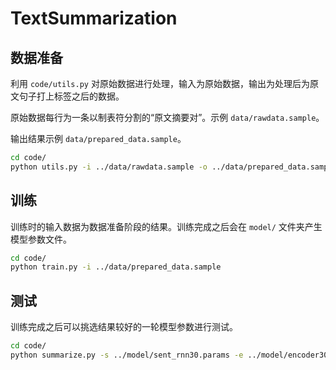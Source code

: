# TextSummarization

## 数据准备
利用 `code/utils.py` 对原始数据进行处理，输入为原始数据，输出为处理后为原文句子打上标签之后的数据。

原始数据每行为一条以制表符分割的“原文摘要对”。示例 `data/rawdata.sample`。

输出结果示例 `data/prepared_data.sample`。

```sh
cd code/
python utils.py -i ../data/rawdata.sample -o ../data/prepared_data.sample
```

## 训练

训练时的输入数据为数据准备阶段的结果。训练完成之后会在 `model/` 文件夹产生模型参数文件。

```sh
cd code/
python train.py -i ../data/prepared_data.sample
```

## 测试

训练完成之后可以挑选结果较好的一轮模型参数进行测试。

```sh
cd code/
python summarize.py -s ../model/sent_rnn30.params -e ../model/encoder30.params -t ../data/test_data.txt
```
